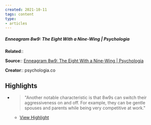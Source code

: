 ```yaml
---
created: 2021-10-11
tags: content
type: 
- articles
---
```

##### Enneagram 8w9: The Eight With a Nine-Wing | Psychologia

**Related**:: 

**Source**:: [Enneagram 8w9: The Eight With a Nine-Wing | Psychologia](https://psychologia.co/8w9)

**Creator**:: psychologia.co

## Highlights
- > "Another notable characteristic is that 8w9s can switch their aggressiveness on and off.
    For example, they can be gentle spouses and parents while being very competitive at work." 
    - [View Highlight](https://psychologia.co/8w9?__readwiseLocation=0%2F4%2F1%2F1%2F0%2F0%2F0%2F1%2F0%3A0%2C0%2F5%2F1%2F1%2F0%2F0%2F0%2F1%2F0%3A89#:~:text=Another%20notable%20characteristic%20is%20that%2Cbeing%20very%20competitive%20at%20work.)

